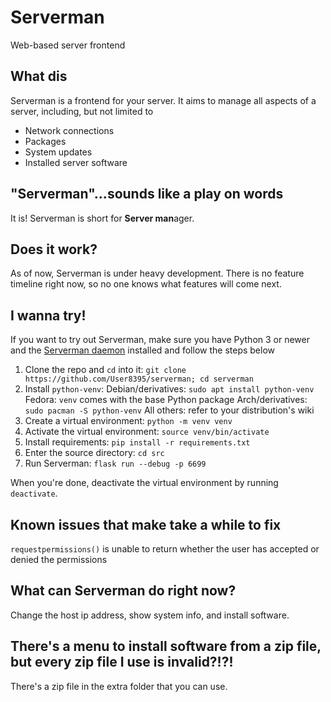 # Serverman
Web-based server frontend

## What dis
Serverman is a frontend for your server. It aims to manage all aspects of a server, including, but not limited to
- Network connections
- Packages
- System updates
- Installed server software

## "Serverman"...sounds like a play on words
It is! Serverman is short for **Server man**ager.

## Does it work?
As of now, Serverman is under heavy development. There is no feature timeline right now, so no one knows what features will come next.

## I wanna try!
If you want to try out Serverman, make sure you have Python 3 or newer and the [Serverman daemon](https://github.com/User8395/servermand) installed and follow the steps below

1. Clone the repo and `cd` into it: `git clone https://github.com/User8395/serverman; cd serverman`
2. Install `python-venv`:
	Debian/derivatives: `sudo apt install python-venv`
	Fedora: `venv` comes with the base Python package
	Arch/derivatives: `sudo pacman -S python-venv`
	All others: refer to your distribution's wiki
3. Create a virtual environment: `python -m venv venv`
4. Activate the virtual environment: `source venv/bin/activate`
5. Install requirements: `pip install -r requirements.txt`
6. Enter the source directory: `cd src`
7. Run Serverman: `flask run --debug -p 6699`

When you're done, deactivate the virtual environment by running `deactivate`.

## Known issues that make take a while to fix
`requestpermissions()` is unable to return whether the user has accepted or denied the permissions

## What can Serverman do right now?
Change the host ip address, show system info, and install software.

## There's a menu to install software from a zip file, but every zip file I use is invalid?!?!
There's a zip file in the extra folder that you can use.